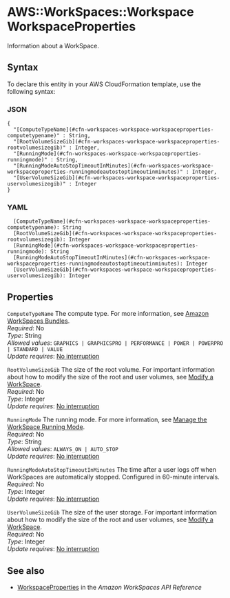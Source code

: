 # AWS::WorkSpaces::Workspace WorkspaceProperties<a name="aws-properties-workspaces-workspace-workspaceproperties"></a>

Information about a WorkSpace\.

## Syntax<a name="aws-properties-workspaces-workspace-workspaceproperties-syntax"></a>

To declare this entity in your AWS CloudFormation template, use the following syntax:

### JSON<a name="aws-properties-workspaces-workspace-workspaceproperties-syntax.json"></a>

```
{
  "[ComputeTypeName](#cfn-workspaces-workspace-workspaceproperties-computetypename)" : String,
  "[RootVolumeSizeGib](#cfn-workspaces-workspace-workspaceproperties-rootvolumesizegib)" : Integer,
  "[RunningMode](#cfn-workspaces-workspace-workspaceproperties-runningmode)" : String,
  "[RunningModeAutoStopTimeoutInMinutes](#cfn-workspaces-workspace-workspaceproperties-runningmodeautostoptimeoutinminutes)" : Integer,
  "[UserVolumeSizeGib](#cfn-workspaces-workspace-workspaceproperties-uservolumesizegib)" : Integer
}
```

### YAML<a name="aws-properties-workspaces-workspace-workspaceproperties-syntax.yaml"></a>

```
  [ComputeTypeName](#cfn-workspaces-workspace-workspaceproperties-computetypename): String
  [RootVolumeSizeGib](#cfn-workspaces-workspace-workspaceproperties-rootvolumesizegib): Integer
  [RunningMode](#cfn-workspaces-workspace-workspaceproperties-runningmode): String
  [RunningModeAutoStopTimeoutInMinutes](#cfn-workspaces-workspace-workspaceproperties-runningmodeautostoptimeoutinminutes): Integer
  [UserVolumeSizeGib](#cfn-workspaces-workspace-workspaceproperties-uservolumesizegib): Integer
```

## Properties<a name="aws-properties-workspaces-workspace-workspaceproperties-properties"></a>

`ComputeTypeName`  <a name="cfn-workspaces-workspace-workspaceproperties-computetypename"></a>
The compute type\. For more information, see [Amazon WorkSpaces Bundles](http://aws.amazon.com/workspaces/details/#Amazon_WorkSpaces_Bundles)\.  
*Required*: No  
*Type*: String  
*Allowed values*: `GRAPHICS | GRAPHICSPRO | PERFORMANCE | POWER | POWERPRO | STANDARD | VALUE`  
*Update requires*: [No interruption](https://docs.aws.amazon.com/AWSCloudFormation/latest/UserGuide/using-cfn-updating-stacks-update-behaviors.html#update-no-interrupt)

`RootVolumeSizeGib`  <a name="cfn-workspaces-workspace-workspaceproperties-rootvolumesizegib"></a>
The size of the root volume\. For important information about how to modify the size of the root and user volumes, see [Modify a WorkSpace](https://docs.aws.amazon.com/workspaces/latest/adminguide/modify-workspaces.html)\.  
*Required*: No  
*Type*: Integer  
*Update requires*: [No interruption](https://docs.aws.amazon.com/AWSCloudFormation/latest/UserGuide/using-cfn-updating-stacks-update-behaviors.html#update-no-interrupt)

`RunningMode`  <a name="cfn-workspaces-workspace-workspaceproperties-runningmode"></a>
The running mode\. For more information, see [Manage the WorkSpace Running Mode](https://docs.aws.amazon.com/workspaces/latest/adminguide/running-mode.html)\.  
*Required*: No  
*Type*: String  
*Allowed values*: `ALWAYS_ON | AUTO_STOP`  
*Update requires*: [No interruption](https://docs.aws.amazon.com/AWSCloudFormation/latest/UserGuide/using-cfn-updating-stacks-update-behaviors.html#update-no-interrupt)

`RunningModeAutoStopTimeoutInMinutes`  <a name="cfn-workspaces-workspace-workspaceproperties-runningmodeautostoptimeoutinminutes"></a>
The time after a user logs off when WorkSpaces are automatically stopped\. Configured in 60\-minute intervals\.  
*Required*: No  
*Type*: Integer  
*Update requires*: [No interruption](https://docs.aws.amazon.com/AWSCloudFormation/latest/UserGuide/using-cfn-updating-stacks-update-behaviors.html#update-no-interrupt)

`UserVolumeSizeGib`  <a name="cfn-workspaces-workspace-workspaceproperties-uservolumesizegib"></a>
The size of the user storage\. For important information about how to modify the size of the root and user volumes, see [Modify a WorkSpace](https://docs.aws.amazon.com/workspaces/latest/adminguide/modify-workspaces.html)\.  
*Required*: No  
*Type*: Integer  
*Update requires*: [No interruption](https://docs.aws.amazon.com/AWSCloudFormation/latest/UserGuide/using-cfn-updating-stacks-update-behaviors.html#update-no-interrupt)

## See also<a name="aws-properties-workspaces-workspace-workspaceproperties--seealso"></a>
+  [WorkspaceProperties](https://docs.aws.amazon.com/workspaces/latest/api/API_WorkspaceProperties.html) in the *Amazon WorkSpaces API Reference* 